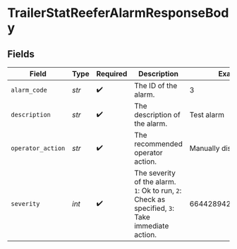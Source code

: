 # TrailerStatReeferAlarmResponseBody


## Fields

| Field                                                                                           | Type                                                                                            | Required                                                                                        | Description                                                                                     | Example                                                                                         |
| ----------------------------------------------------------------------------------------------- | ----------------------------------------------------------------------------------------------- | ----------------------------------------------------------------------------------------------- | ----------------------------------------------------------------------------------------------- | ----------------------------------------------------------------------------------------------- |
| `alarm_code`                                                                                    | *str*                                                                                           | :heavy_check_mark:                                                                              | The ID of the alarm.                                                                            | 3                                                                                               |
| `description`                                                                                   | *str*                                                                                           | :heavy_check_mark:                                                                              | The description of the alarm.                                                                   | Test alarm                                                                                      |
| `operator_action`                                                                               | *str*                                                                                           | :heavy_check_mark:                                                                              | The recommended operator action.                                                                | Manually disable alarm                                                                          |
| `severity`                                                                                      | *int*                                                                                           | :heavy_check_mark:                                                                              | The severity of the alarm. `1`: Ok to run, `2`: Check as specified, `3`: Take immediate action. | 6644289420805649000                                                                             |